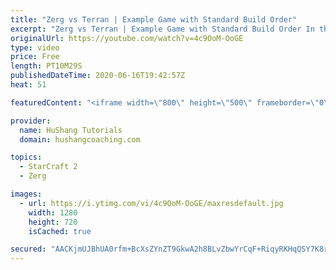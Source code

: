 ```yaml
---
title: "Zerg vs Terran | Example Game with Standard Build Order"
excerpt: "Zerg vs Terran | Example Game with Standard Build Order In this guide we learn how to defend early Terran attacks.  Coaching -------------------------------------------------------------------------- Interested in Starcraft lessons? Check out my website! I would love to help you improve and reach your"
originalUrl: https://youtube.com/watch?v=4c9OoM-OoGE
type: video
price: Free
length: PT10M29S
publishedDateTime: 2020-06-16T19:42:57Z
heat: 51

featuredContent: "<iframe width=\"800\" height=\"500\" frameborder=\"0\" src=\"https://www.youtube.com/embed/4c9OoM-OoGE\" allow=\"accelerometer; autoplay; encrypted-media; gyroscope; picture-in-picture\" allowfullscreen></iframe>"

provider:
  name: HuShang Tutorials
  domain: hushangcoaching.com

topics:
  - StarCraft 2
  - Zerg

images:
  - url: https://i.ytimg.com/vi/4c9OoM-OoGE/maxresdefault.jpg
    width: 1280
    height: 720
    isCached: true

secured: "AACKjmUJBhUA0rfm+BcXsZYnZT9GkwA2h8BLvZbwYrCqF+RiqyRKHqQSY7K8rF72VTKzt9PnG3RX2hkV7PkhZnr+YWqPlyj9Fp/UkMDco7qZNes68l3u+UZR7GOgFxcRj3udwrQ3i4wDkr1uluVGwvZNZl61NJ07ChoOrx762NtciLat6lDBv1UQ9v15WiyfoTJbMIvceuIAr96CpGALrs9/JKcC3qfjwlhaWF5TYUbf0aR9+wqyb5rf916fCajnu6U5DjVes37aLEPp+4jBD7RQA+2Dmw9ll/TOOtRMeu+bCJx9+iGBp/xgnKFiihbOeG1yYr+Oaf7g1IUGU4gm2avDagYvIX+aYBXu/N13Btn9H6313SUcQ4ZozDgwX9eUrVilqgvV4WCb0aII3kDeGNZUV5Wi4F0uYbiJ+V+KdSo=;0cEGlQSW3xEi9C9geviBRg=="
---
```


